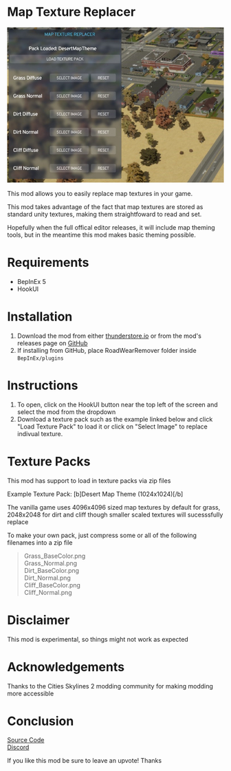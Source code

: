 # Map Texture Replacer

![Mod Window Opened](/screenshot.jpg)

This mod allows you to easily replace map textures in your game.

This mod takes advantage of the fact that map textures are stored as standard unity textures, making them straightfoward to read and set. 

Hopefully when the full offical editor releases, it will include map theming tools, but in the meantime this mod makes basic theming possible.

# Requirements
- BepInEx 5
- HookUI

# Installation
1) Download the mod from either [thunderstore.io](https://thunderstore.io/c/cities-skylines-ii/p/Cgameworld/MapTextureReplacer) or from the mod's releases page on [GitHub](https://github.com/Cgameworld/MapTextureReplacer/releases) 
2) If installing from GitHub, place RoadWearRemover folder inside `BepInEx/plugins` 

# Instructions

1. To open, click on the HookUI button near the top left of the screen and select the mod from the dropdown
2. Download a texture pack such as the example linked below and click "Load Texture Pack" to load it or click on "Select Image" to replace indivual texture. 

# Texture Packs

This mod has support to load in texture packs via zip files 

Example Texture Pack: [b]Desert Map Theme (1024x1024)[/b]

The vanilla game uses 4096x4096 sized map textures by default for grass, 2048x2048 for dirt and cliff though smaller scaled textures will sucesssfully replace

To make your own pack, just compress some or all of the following filenames into a zip file

>Grass_BaseColor.png   
Grass_Normal.png  
Dirt_BaseColor.png  
Dirt_Normal.png  
Cliff_BaseColor.png  
Cliff_Normal.png 

# Disclaimer

This mod is experimental, so things might not work as expected

# Acknowledgements

Thanks to the Cities Skylines 2 modding community for making modding more accessible

# Conclusion

[Source Code](https://github.com/Cgameworld/RoadWearRemover/)   
[Discord](https://discord.gg/tDZhaMrgsQ)

If you like this mod be sure to leave an upvote! Thanks